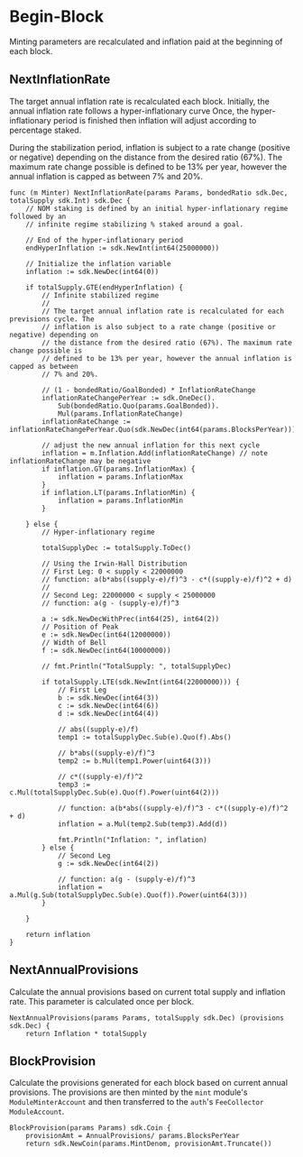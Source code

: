 <!--
order: 3
-->

# Begin-Block

Minting parameters are recalculated and inflation
paid at the beginning of each block.

## NextInflationRate

The target annual inflation rate is recalculated each block.
Initially, the annual inflation rate follows a hyper-inflationary curve
Once, the hyper-inflationary period is finished then inflation will
adjust according to percentage staked.

During the stabilization period, inflation is subject to a rate change 
(positive or negative) depending on the distance from the desired ratio (67%).
The maximum rate change possible is defined to be 13% per year, however the 
annual inflation is capped as between 7% and 20%.

```
func (m Minter) NextInflationRate(params Params, bondedRatio sdk.Dec, totalSupply sdk.Int) sdk.Dec {
	// NOM staking is defined by an initial hyper-inflationary regime followed by an
	// infinite regime stabilizing % staked around a goal.

	// End of the hyper-inflationary period
	endHyperInflation := sdk.NewInt(int64(25000000))

	// Initialize the inflation variable
	inflation := sdk.NewDec(int64(0))

	if totalSupply.GTE(endHyperInflation) {
		// Infinite stabilized regime
		//
		// The target annual inflation rate is recalculated for each previsions cycle. The
		// inflation is also subject to a rate change (positive or negative) depending on
		// the distance from the desired ratio (67%). The maximum rate change possible is
		// defined to be 13% per year, however the annual inflation is capped as between
		// 7% and 20%.

		// (1 - bondedRatio/GoalBonded) * InflationRateChange
		inflationRateChangePerYear := sdk.OneDec().
			Sub(bondedRatio.Quo(params.GoalBonded)).
			Mul(params.InflationRateChange)
		inflationRateChange := inflationRateChangePerYear.Quo(sdk.NewDec(int64(params.BlocksPerYear)))

		// adjust the new annual inflation for this next cycle
		inflation = m.Inflation.Add(inflationRateChange) // note inflationRateChange may be negative
		if inflation.GT(params.InflationMax) {
			inflation = params.InflationMax
		}
		if inflation.LT(params.InflationMin) {
			inflation = params.InflationMin
		}

	} else {
		// Hyper-inflationary regime

		totalSupplyDec := totalSupply.ToDec()

		// Using the Irwin-Hall Distribution
		// First Leg: 0 < supply < 22000000
		// function: a(b*abs((supply-e)/f)^3 - c*((supply-e)/f)^2 + d)
		//
		// Second Leg: 22000000 < supply < 25000000
		// function: a(g - (supply-e)/f)^3

		a := sdk.NewDecWithPrec(int64(25), int64(2))
		// Position of Peak
		e := sdk.NewDec(int64(12000000))
		// Width of Bell
		f := sdk.NewDec(int64(10000000))

		// fmt.Println("TotalSupply: ", totalSupplyDec)

		if totalSupply.LTE(sdk.NewInt(int64(22000000))) {
			// First Leg
			b := sdk.NewDec(int64(3))
			c := sdk.NewDec(int64(6))
			d := sdk.NewDec(int64(4))

			// abs((supply-e)/f)
			temp1 := totalSupplyDec.Sub(e).Quo(f).Abs()

			// b*abs((supply-e)/f)^3
			temp2 := b.Mul(temp1.Power(uint64(3)))

			// c*((supply-e)/f)^2
			temp3 := c.Mul(totalSupplyDec.Sub(e).Quo(f).Power(uint64(2)))

			// function: a(b*abs((supply-e)/f)^3 - c*((supply-e)/f)^2 + d)
			inflation = a.Mul(temp2.Sub(temp3).Add(d))

			fmt.Println("Inflation: ", inflation)
		} else {
			// Second Leg
			g := sdk.NewDec(int64(2))

			// function: a(g - (supply-e)/f)^3
			inflation = a.Mul(g.Sub(totalSupplyDec.Sub(e).Quo(f)).Power(uint64(3)))
		}

	}

	return inflation
}
```

## NextAnnualProvisions

Calculate the annual provisions based on current total supply and inflation
rate. This parameter is calculated once per block. 

```
NextAnnualProvisions(params Params, totalSupply sdk.Dec) (provisions sdk.Dec) {
	return Inflation * totalSupply
```

## BlockProvision

Calculate the provisions generated for each block based on current annual provisions. The provisions are then minted by the `mint` module's `ModuleMinterAccount` and then transferred to the `auth`'s `FeeCollector` `ModuleAccount`.

```
BlockProvision(params Params) sdk.Coin {
	provisionAmt = AnnualProvisions/ params.BlocksPerYear
	return sdk.NewCoin(params.MintDenom, provisionAmt.Truncate())
```
